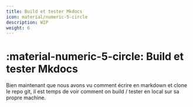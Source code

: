 ```yaml
---
title: Build et tester Mkdocs
icon: material/numeric-5-circle
description: WIP
weight: 6
---
```


# :material-numeric-5-circle: Build et tester Mkdocs

Bien maintenant que nous avons vu comment écrire en markdown et clone le repo git, il est temps de voir comment on build / tester en local sur sa propre machine. 